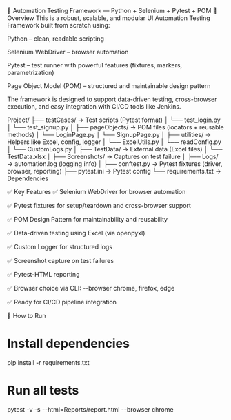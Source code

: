 🔧 Automation Testing Framework — Python + Selenium + Pytest + POM
📌 Overview
This is a robust, scalable, and modular UI Automation Testing Framework built from scratch using:

Python – clean, readable scripting

Selenium WebDriver – browser automation

Pytest – test runner with powerful features (fixtures, markers, parametrization)

Page Object Model (POM) – structured and maintainable design pattern

The framework is designed to support data-driven testing, cross-browser execution, and easy integration with CI/CD tools like Jenkins.

Project/
├── testCases/         → Test scripts (Pytest format)
│   └── test_login.py
│   └── test_signup.py
│
├── pageObjects/       → POM files (locators + reusable methods)
│   └── LoginPage.py
│   └── SignupPage.py
│
├── utilities/         → Helpers like Excel, config, logger
│   └── ExcelUtils.py
│   └── readConfig.py
│   └── CustomLogs.py
│
├── TestData/          → External data (Excel files)
│   └── TestData.xlsx
│
├── Screenshots/       → Captures on test failure
│
├── Logs/              → automation.log (logging info)
│
├── conftest.py        → Pytest fixtures (driver, browser, reporting)
├── pytest.ini         → Pytest config
└── requirements.txt   → Dependencies


✅ Key Features
✅ Selenium WebDriver for browser automation

✅ Pytest fixtures for setup/teardown and cross-browser support

✅ POM Design Pattern for maintainability and reusability

✅ Data-driven testing using Excel (via openpyxl)

✅ Custom Logger for structured logs

✅ Screenshot capture on test failures

✅ Pytest-HTML reporting

✅ Browser choice via CLI: --browser chrome, firefox, edge

✅ Ready for CI/CD pipeline integration

🚀 How to Run

# Install dependencies
pip install -r requirements.txt

# Run all tests
pytest -v -s --html=Reports/report.html --browser chrome

